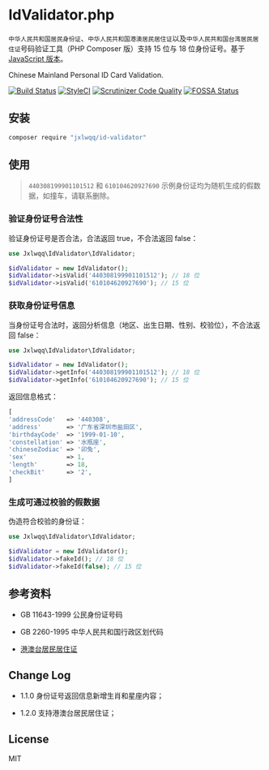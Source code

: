 # IdValidator.php

`中华人民共和国居民身份证`、`中华人民共和国港澳居民居住证`以及`中华人民共和国台湾居民居住证`号码验证工具（PHP Composer 版）支持 15 位与 18 位身份证号。基于 [JavaScript 版本](https://github.com/mc-zone/IDValidator)。

Chinese Mainland Personal ID Card Validation.


[![Build Status](https://travis-ci.org/jxlwqq/id-validator.svg?branch=master)](https://travis-ci.org/jxlwqq/id-validator)
[![StyleCI](https://github.styleci.io/repos/147758862/shield?branch=master)](https://github.styleci.io/repos/147758862)
[![Scrutinizer Code Quality](https://scrutinizer-ci.com/g/jxlwqq/id-validator/badges/quality-score.png?b=master)](https://scrutinizer-ci.com/g/jxlwqq/id-validator/?branch=master)
[![FOSSA Status](https://app.fossa.io/api/projects/git%2Bgithub.com%2Fjxlwqq%2Fid-validator.svg?type=shield)](https://app.fossa.io/projects/git%2Bgithub.com%2Fjxlwqq%2Fid-validator?ref=badge_shield)

## 安装

```bash
composer require "jxlwqq/id-validator"
```

## 使用

> `440308199901101512` 和 `610104620927690` 示例身份证均为随机生成的假数据，如撞车，请联系删除。

### 验证身份证号合法性

验证身份证号是否合法，合法返回 true，不合法返回 false：

```php
use Jxlwqq\IdValidator\IdValidator;

$idValidator = new IdValidator();
$idValidator->isValid('440308199901101512'); // 18 位
$idValidator->isValid('610104620927690'); // 15 位
```

### 获取身份证号信息

当身份证号合法时，返回分析信息（地区、出生日期、性别、校验位），不合法返回 false：
```php
use Jxlwqq\IdValidator\IdValidator;

$idValidator = new IdValidator();
$idValidator->getInfo('440308199901101512'); // 18 位
$idValidator->getInfo('610104620927690'); // 15 位
```
返回信息格式：

```php
[
'addressCode'   => '440308',
'address'       => '广东省深圳市盐田区',
'birthdayCode'  => '1999-01-10',
'constellation' => '水瓶座',
'chineseZodiac' => '卯兔',
'sex'           => 1,
'length'        => 18,
'checkBit'      => '2', 
]
```

### 生成可通过校验的假数据
伪造符合校验的身份证：

```php
use Jxlwqq\IdValidator\IdValidator;

$idValidator = new IdValidator();
$idValidator->fakeId(); // 18 位
$idValidator->fakeId(false); // 15 位
```

## 参考资料
* GB 11643-1999 公民身份证号码

* GB 2260-1995 中华人民共和国行政区划代码

* [港澳台居民居住证](https://zh.wikipedia.org/wiki/港澳台居民居住证)

## Change Log
* 1.1.0 身份证号返回信息新增生肖和星座内容；

* 1.2.0 支持港澳台居民居住证；

## License
MIT



